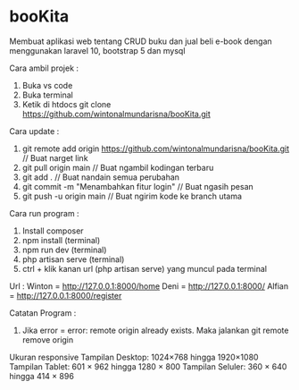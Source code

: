 # booKita
Membuat aplikasi web tentang CRUD buku dan jual beli e-book dengan menggunakan laravel 10, bootstrap 5 dan mysql

Cara ambil projek :
1. Buka vs code
2. Buka terminal
3. Ketik di htdocs git clone https://github.com/wintonalmundarisna/booKita.git

Cara update :
1. git remote add origin https://github.com/wintonalmundarisna/booKita.git // Buat narget link
2. git pull origin main // Buat ngambil kodingan terbaru
3. git add . // Buat nandain semua perubahan
4. git commit -m "Menambahkan fitur login" // Buat ngasih pesan
5. git push -u origin main // Buat ngirim kode ke branch utama

Cara run program :
1. Install composer
2. npm install (terminal)
3. npm run dev (terminal)
4. php artisan serve (terminal)
5. ctrl + klik kanan url (php artisan serve) yang muncul pada terminal

Url :
Winton = http://127.0.0.1:8000/home
Deni = http://127.0.0.1:8000/
Alfian = http://127.0.0.1:8000/register

Catatan Program :
1. Jika error = error: remote origin already exists. Maka jalankan git remote remove origin


Ukuran responsive
Tampilan Desktop: 1024×768 hingga 1920×1080
Tampilan Tablet: 601 × 962 hingga 1280 × 800
Tampilan Seluler: 360 × 640 hingga 414 × 896

